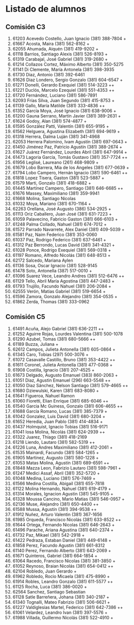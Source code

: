 # Listado de alumnos

## Comisión C3
01.  61203  Acevedo Costello, Juan Ignacio            (381) 388-7804            + 
02.  61667  Acosta, Maira                             (381) 562-8162            + 
03.  62055  Ahumada, Aiquén                           (381) 419-9202            + 
04.  61118  Barrios, Santiago Alexis                  (381) 526-8193            + 
05.  61319  Carabajal, José Gabriel                   (381) 319-2680            + 
06.  61214  Collazos Cortez, Máximo Alberto           (381) 350-5275              
07.  61141  Di Clemente, María Antonela               (381) 398-3935              
08.  61730  Diaz, Antonio                             (381) 392-6461              
09.  61626  Diaz Londero, Sergio Gonzalo              (381) 604-6547            + 
10.  61271  Donelli, Gerardo Exequiel                 (381) 514-3223            ++
11.  61221  Duclós, Marcelo Ezequiel                  (381) 551-4353            ++
12.  61720  Fernández, Luciano                        (381) 586-7891              
13.  62093  Frías Silva, Juan Segundo                 (381) 415-8753            + 
14.  61139  Gallo, María Matilde                      (381) 333-4836            ++
15.  61352  García Moya, José Ignacio                 (381) 638-9006            + 
16.  61200  Gauna Serrano, Martín Javier              (381) 389-2631            + 
17.  61624  Godoy, Alan                               (381) 574-4877            + 
18.  61595  González Patti, Valentín                  (381) 655-9195            + 
19.  61562  Helguera, Agustina Elizabeth              (381) 694-9619            + 
20.  61318  Herrera, Dalma Luján                      (381) 341-4968              
21.  62053  Herrera Palomino, Ivam Agustín            (381) 697-0643            + 
22.  61450  Jiménez Paz, Patricio Agustín             (381) 388-2674            + 
23.  61627  Juárez Fernández, Lourdes Abril           (381) 647-9914            + 
24.  61473  Lagoria García, Tomás Gustavo             (381) 357-7724            ++
25.  61956  Leglisé, Laureano                         (261) 468-9809            + 
26.  61679  Lobo Barrera, Mia de los Angeles          (381) 677-0639            + 
27.  61794  Lobo Campero, Hernán Ignacio              (381) 590-6461            ++
28.  61818  Lopez Tisera, Gaston                      (381) 523-5887            + 
29.  61579  Marti, Gonzalo                            (381) 418-6882            + 
30.  61445  Martínez Campero, Santiago                (381) 646-6685            ++
31.  61676  Massey, Maximiliano                       (381) 359-9941              
32.  61668  Molina, Santiago Nicolas                                              
33.  61032  Moya, Mariano                             (381) 670-1164            + 
34.  62263  Orellana, José Augusto                    (386) 534-2925            + 
35.  61113  Oriz Caballero, Juan José                 (381) 631-7223            + 
36.  61059  Palavecino, Fabricio Gaston               (381) 666-6103            + 
37.  61248  Palma Collado, Nahuel                     (381) 674-7012            + 
38.  61572  Parrado Navarrete, Alex Daniel            (381) 409-5039            + 
39.  61581  Paz, Naim Federico                        (381) 353-0060              
40.  61037  Paz, Rodrigo Federico                     (381) 637-6461            + 
41.  61312  Paz Berrondo, Lucas David                 (381) 341-4321            + 
42.  61028  Ponce, Rodrigo Exequiel                   (381) 569-0318            + 
43.  61197  Romano, Alfredo Nicolás                   (381) 648-8513            + 
44.  62172  Salcedo, Mariana Aylen                                                
45.  61136  Sosa, Oscar Ignacio                       (381) 528-9145              
46.  61478  Soto, Antonella                           (387) 517-0010            + 
47.  61096  Suarez Vece, Leandro Andres               (381) 512-6476            ++
48.  61129  Tello, Abril María Agostina               (381) 447-2483            + 
49.  61793  Trujillo, Facundo Nahuel                  (381) 206-2084            + 
50.  62555  Verón, Matias Gabriel                     (381) 519-6654            + 
51.  61596  Zamora, Gonzalo Alejandro                 (381) 354-0535            + 
52.  61862  Zerda, Thomas                             (381) 333-0962              

## Comisión C5
01.  61491  Acuña, Alejo Gabriel                      (381) 636-2211            ++
02.  61252  Aguirre Rojas, Lourdes Valentina          (381) 500-1078              
03.  61290  Azubel, Tomas                             (381) 680-5666            ++
04.  61189  Buzza, Juliana                                                      + 
05.  62612  Campos, Julieta Antonella                 (381) 605-0864            + 
06.  61345  Caro, Tobias                              (297) 500-3076            + 
07.  61072  Casavalle Castillo, Bruno                 (381) 353-4422            ++
08.  61611  Coronel, Julieta Antonella                (381) 477-0368            + 
09.  61908  Costilla, Ignacio                         (381) 207-4525            + 
10.  61673  Delgado, Augusto Emanuel                  (383) 860-2063            + 
11.  61051  Diaz, Agustin Emanuel                     (296) 663-5548            ++
12.  61050  Diaz Sánchez, Nelson Santiago             (381) 579-4665            ++
13.  61680  Dziewulski, Karen                         (381) 683-8080            + 
14.  61641  Figueroa, Nahuel Ramon                                                
15.  61060  Fioretti, Elian Enrique                   (381) 685-6046            ++
16.  61540  Garcia Mc Guiness, Gonzalo                (381) 606-4655            ++
17.  61688  García Romano, Lucas                      (381) 385-7379            + 
18.  61042  Gonzalez, Luis David                      (381) 680-3204            + 
19.  61652  Heredia, Juan Pablo                       (381) 414-4834            + 
20.  61437  Holmquist, Ignacio Tobias                 (381) 516-9171              
21.  61041  Iosa Molina, Nicolás                      (381) 624-2939            ++
22.  61322  Juarez, Thiago                            (381) 418-2169              
23.  61218  Liendo, Lautaro                           (381) 582-5319            ++
24.  61226  Luna, Andres Maximiliano                  (381) 412-2061            + 
25.  61535  Mainardi, Facundo                         (381) 584-1265            + 
26.  61905  Martinez, Augusto                         (381) 580-1228            + 
27.  61053  Matas Molina, Agustín                     (381) 689-6591            ++
28.  61848  Mazza Leon, Fabrizio Lautaro              (381) 598-7961            + 
29.  61247  Medici Assaf, Abril                       (381) 352-5720            + 
30.  61048  Medina, Luciano                           (381) 576-7469            + 
31.  61566  Medina Costilla, Abigail                  (381) 655-7818              
32.  61122  Molina Hernando, Nahuel                   (381) 619-4179            + 
33.  61314  Morales, Ignacion Agustin                 (381) 545-9105            + 
34.  61328  Moussa Cancino, Mario Matias              (381) 546-0957            + 
35.  62136  Muse, Alejandro                           (381) 650-4400            ++
36.  61588  Mussa, Agustín                            (381) 394-9538            ++
37.  61912  Nuñez, Arturo Valentin                    (381) 367-1656              
38.  61985  Orqueda, Francisco Nicolás                (381) 633-8522            ++
39.  61644  Ortega, Fernando Nicolas                  (381) 646-2643            + 
40.  61496  Parache, Ariana Agustina                  (381) 640-2374            + 
41.  61732  Paz, Mikael                               (381) 542-2918            + 
42.  61422  Pedraza, Estaban Daniel                   (381) 449-6148            + 
43.  61858  Perez, Facundo Agustin                    (381) 661-8312              
44.  61140  Perez, Fernando Alberto                   (381) 643-2069            + 
45.  61671  Quinteros, Gabriel                        (381) 664-1854            + 
46.  61064  Racedo, Francisco Nicolas                 (381) 381-3850            + 
47.  61052  Reynoso, Braian Nicolás                   (381) 654-0412            ++
48.  62104  Robledo, Juan Gerardo                                               + 
49.  61962  Robledo, Rocio Micaela                    (381) 475-8990            + 
50.  61914  Robles, Leandro Gonzalo                   (381) 611-5577            ++
51.  61125  Rocha, Luca                               (381) 386-0020            + 
52.  62564  Sanchez, Santiago Sebastian                                           
53.  61128  Satle Barreñera, Johana                   (381) 340-2187            + 
54.  61340  Tognalli, Mateo Fabrizio                  (381) 506-6621            + 
55.  61227  Valdiglesias Martel, Federico             (381) 642-7386            ++
56.  61061  Velardez, Leandro Ivan                    (381) 397-5576            + 
57.  61988  Villada, Guillermo Nicolás                (381) 522-4910            + 
